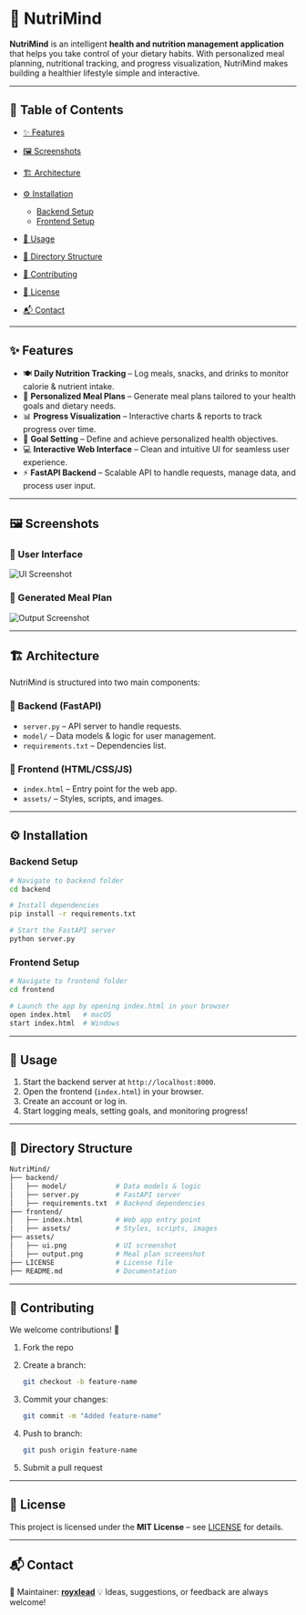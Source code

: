 # 🥗 NutriMind

**NutriMind** is an intelligent **health and nutrition management application** that helps you take control of your dietary habits. With personalized meal planning, nutritional tracking, and progress visualization, NutriMind makes building a healthier lifestyle simple and interactive.

---

## 📑 Table of Contents

* [✨ Features](#-features)
* [🖼 Screenshots](#-screenshots)
* [🏗 Architecture](#-architecture)
* [⚙️ Installation](#️-installation)

  * [Backend Setup](#backend-setup)
  * [Frontend Setup](#frontend-setup)
* [🚀 Usage](#-usage)
* [📂 Directory Structure](#-directory-structure)
* [🤝 Contributing](#-contributing)
* [📜 License](#-license)
* [📬 Contact](#-contact)

---

## ✨ Features

* 🍽 **Daily Nutrition Tracking** – Log meals, snacks, and drinks to monitor calorie & nutrient intake.
* 🥦 **Personalized Meal Plans** – Generate meal plans tailored to your health goals and dietary needs.
* 📊 **Progress Visualization** – Interactive charts & reports to track progress over time.
* 🎯 **Goal Setting** – Define and achieve personalized health objectives.
* 💻 **Interactive Web Interface** – Clean and intuitive UI for seamless user experience.
* ⚡ **FastAPI Backend** – Scalable API to handle requests, manage data, and process user input.

---

## 🖼 Screenshots

### 📌 User Interface

![UI Screenshot](./assets/ui.png)

### 📌 Generated Meal Plan

![Output Screenshot](./assets/output.png)

---

## 🏗 Architecture

NutriMind is structured into two main components:

### 🔹 Backend (FastAPI)

* `server.py` – API server to handle requests.
* `model/` – Data models & logic for user management.
* `requirements.txt` – Dependencies list.

### 🔹 Frontend (HTML/CSS/JS)

* `index.html` – Entry point for the web app.
* `assets/` – Styles, scripts, and images.

---

## ⚙️ Installation

### Backend Setup

```bash
# Navigate to backend folder
cd backend

# Install dependencies
pip install -r requirements.txt

# Start the FastAPI server
python server.py
```

### Frontend Setup

```bash
# Navigate to frontend folder
cd frontend

# Launch the app by opening index.html in your browser
open index.html   # macOS
start index.html  # Windows
```

---

## 🚀 Usage

1. Start the backend server at `http://localhost:8000`.
2. Open the frontend (`index.html`) in your browser.
3. Create an account or log in.
4. Start logging meals, setting goals, and monitoring progress!

---

## 📂 Directory Structure

```bash
NutriMind/
├── backend/
│   ├── model/            # Data models & logic
│   ├── server.py         # FastAPI server
│   ├── requirements.txt  # Backend dependencies
├── frontend/
│   ├── index.html        # Web app entry point
│   ├── assets/           # Styles, scripts, images
├── assets/
│   ├── ui.png            # UI screenshot
│   ├── output.png        # Meal plan screenshot
├── LICENSE               # License file
├── README.md             # Documentation
```

---

## 🤝 Contributing

We welcome contributions! 🚀

1. Fork the repo
2. Create a branch:

   ```bash
   git checkout -b feature-name
   ```
3. Commit your changes:

   ```bash
   git commit -m "Added feature-name"
   ```
4. Push to branch:

   ```bash
   git push origin feature-name
   ```
5. Submit a pull request

---

## 📜 License

This project is licensed under the **MIT License** – see [LICENSE](LICENSE) for details.

---

## 📬 Contact

👤 Maintainer: [**royxlead**](https://github.com/royxlead)
💡 Ideas, suggestions, or feedback are always welcome!
